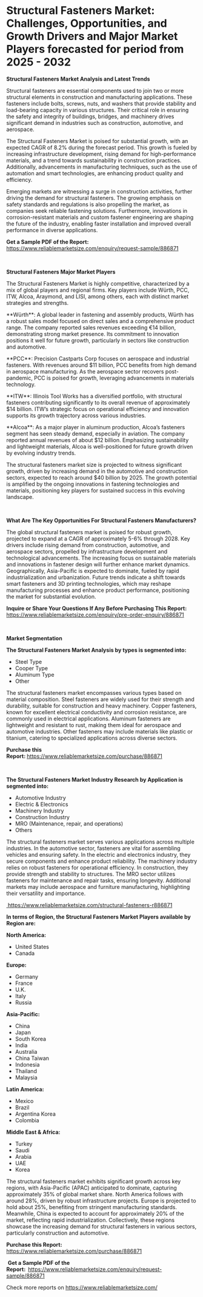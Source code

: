 <p><h1>Structural Fasteners Market: Challenges, Opportunities, and Growth Drivers and Major Market Players forecasted for period from 2025 - 2032</h1></p><p><strong>Structural Fasteners Market Analysis and Latest Trends</strong></p>
<p><p>Structural fasteners are essential components used to join two or more structural elements in construction and manufacturing applications. These fasteners include bolts, screws, nuts, and washers that provide stability and load-bearing capacity in various structures. Their critical role in ensuring the safety and integrity of buildings, bridges, and machinery drives significant demand in industries such as construction, automotive, and aerospace.</p><p>The Structural Fasteners Market is poised for substantial growth, with an expected CAGR of 8.2% during the forecast period. This growth is fueled by increasing infrastructure development, rising demand for high-performance materials, and a trend towards sustainability in construction practices. Additionally, advancements in manufacturing techniques, such as the use of automation and smart technologies, are enhancing product quality and efficiency.</p><p>Emerging markets are witnessing a surge in construction activities, further driving the demand for structural fasteners. The growing emphasis on safety standards and regulations is also propelling the market, as companies seek reliable fastening solutions. Furthermore, innovations in corrosion-resistant materials and custom fastener engineering are shaping the future of the industry, enabling faster installation and improved overall performance in diverse applications.</p></p>
<p><strong>Get a Sample PDF of the Report:&nbsp;</strong> <a href="https://www.reliablemarketsize.com/enquiry/request-sample/886871?utm_campaign=2804&utm_medium=2&utm_source=Github&utm_content=ia&utm_term=08042025&utm_id=structural-fasteners">https://www.reliablemarketsize.com/enquiry/request-sample/886871</a></p>
<p>&nbsp;</p>
<p><strong>Structural Fasteners Major Market Players</strong></p>
<p><p>The Structural Fasteners Market is highly competitive, characterized by a mix of global players and regional firms. Key players include Würth, PCC, ITW, Alcoa, Araymond, and LISI, among others, each with distinct market strategies and strengths.</p><p>**Würth**: A global leader in fastening and assembly products, Würth has a robust sales model focused on direct sales and a comprehensive product range. The company reported sales revenues exceeding €14 billion, demonstrating strong market presence. Its commitment to innovation positions it well for future growth, particularly in sectors like construction and automotive.</p><p>**PCC**: Precision Castparts Corp focuses on aerospace and industrial fasteners. With revenues around $11 billion, PCC benefits from high demand in aerospace manufacturing. As the aerospace sector recovers post-pandemic, PCC is poised for growth, leveraging advancements in materials technology.</p><p>**ITW**: Illinois Tool Works has a diversified portfolio, with structural fasteners contributing significantly to its overall revenue of approximately $14 billion. ITW’s strategic focus on operational efficiency and innovation supports its growth trajectory across various industries.</p><p>**Alcoa**: As a major player in aluminum production, Alcoa’s fasteners segment has seen steady demand, especially in aviation. The company reported annual revenues of about $12 billion. Emphasizing sustainability and lightweight materials, Alcoa is well-positioned for future growth driven by evolving industry trends.</p><p>The structural fasteners market size is projected to witness significant growth, driven by increasing demand in the automotive and construction sectors, expected to reach around $40 billion by 2025. The growth potential is amplified by the ongoing innovations in fastening technologies and materials, positioning key players for sustained success in this evolving landscape.</p></p>
<p>&nbsp;</p>
<p><strong>What Are The Key Opportunities For Structural Fasteners Manufacturers?</strong></p>
<p><p>The global structural fasteners market is poised for robust growth, projected to expand at a CAGR of approximately 5-6% through 2028. Key drivers include rising demand from construction, automotive, and aerospace sectors, propelled by infrastructure development and technological advancements. The increasing focus on sustainable materials and innovations in fastener design will further enhance market dynamics. Geographically, Asia-Pacific is expected to dominate, fueled by rapid industrialization and urbanization. Future trends indicate a shift towards smart fasteners and 3D printing technologies, which may reshape manufacturing processes and enhance product performance, positioning the market for substantial evolution.</p></p>
<p><strong>Inquire or Share Your Questions If Any Before Purchasing This Report:</strong> <a href="https://www.reliablemarketsize.com/enquiry/pre-order-enquiry/886871?utm_campaign=2804&utm_medium=2&utm_source=Github&utm_content=ia&utm_term=08042025&utm_id=structural-fasteners">https://www.reliablemarketsize.com/enquiry/pre-order-enquiry/886871</a></p>
<p>&nbsp;</p>
<p><strong>Market Segmentation</strong></p>
<p><strong>The Structural Fasteners Market Analysis by types is segmented into:</strong></p>
<p><ul><li>Steel Type</li><li>Cooper Type</li><li>Aluminum Type</li><li>Other</li></ul></p>
<p><p>The structural fasteners market encompasses various types based on material composition. Steel fasteners are widely used for their strength and durability, suitable for construction and heavy machinery. Copper fasteners, known for excellent electrical conductivity and corrosion resistance, are commonly used in electrical applications. Aluminum fasteners are lightweight and resistant to rust, making them ideal for aerospace and automotive industries. Other fasteners may include materials like plastic or titanium, catering to specialized applications across diverse sectors.</p></p>
<p><strong>Purchase this Report:&nbsp;</strong><a href="https://www.reliablemarketsize.com/purchase/886871?utm_campaign=2804&utm_medium=2&utm_source=Github&utm_content=ia&utm_term=08042025&utm_id=structural-fasteners">https://www.reliablemarketsize.com/purchase/886871</a></p>
<p>&nbsp;</p>
<p><strong>The Structural Fasteners Market Industry Research by Application is segmented into:</strong></p>
<p><ul><li>Automotive Industry</li><li>Electric & Electronics</li><li>Machinery Industry</li><li>Construction Industry</li><li>MRO (Maintenance, repair, and operations)</li><li>Others</li></ul></p>
<p><p>The structural fasteners market serves various applications across multiple industries. In the automotive sector, fasteners are vital for assembling vehicles and ensuring safety. In the electric and electronics industry, they secure components and enhance product reliability. The machinery industry relies on robust fasteners for operational efficiency. In construction, they provide strength and stability to structures. The MRO sector utilizes fasteners for maintenance and repair tasks, ensuring longevity. Additional markets may include aerospace and furniture manufacturing, highlighting their versatility and importance.</p></p>
<p><a href="https://www.reliablemarketsize.com/structural-fasteners-r886871?utm_campaign=2804&utm_medium=2&utm_source=Github&utm_content=ia&utm_term=08042025&utm_id=structural-fasteners">&nbsp;https://www.reliablemarketsize.com/structural-fasteners-r886871</a></p>
<p><strong>In terms of Region, the Structural Fasteners Market Players available by Region are:</strong></p>
<p>
    <p> <strong> North America: </strong>
        <ul>
            <li>United States</li>
            <li>Canada</li>
        </ul>
        </p> 
    <p> <strong> Europe: </strong>
        <ul>
            <li>Germany</li>
            <li>France</li>
            <li>U.K.</li>
            <li>Italy</li>
            <li>Russia</li>
        </ul>
        </p> 
    <p> <strong> Asia-Pacific: </strong>
        <ul>
            <li>China</li>
            <li>Japan</li>
            <li>South Korea</li>
            <li>India</li>
            <li>Australia</li>
            <li>China Taiwan</li>
            <li>Indonesia</li>
            <li>Thailand</li>
            <li>Malaysia</li>
        </ul>
        </p> 
    <p> <strong> Latin America: </strong>
        <ul>
            <li>Mexico</li>
            <li>Brazil</li>
            <li>Argentina Korea</li>
            <li>Colombia</li>
        </ul>
        </p> 
    <p> <strong> Middle East & Africa: </strong>
        <ul>
            <li>Turkey</li>
            <li>Saudi</li>
            <li>Arabia</li>
            <li>UAE</li>
            <li>Korea</li>
        </ul>
    </p>
    </p>
<p><p>The structural fasteners market exhibits significant growth across key regions, with Asia-Pacific (APAC) anticipated to dominate, capturing approximately 35% of global market share. North America follows with around 28%, driven by robust infrastructure projects. Europe is projected to hold about 25%, benefiting from stringent manufacturing standards. Meanwhile, China is expected to account for approximately 20% of the market, reflecting rapid industrialization. Collectively, these regions showcase the increasing demand for structural fasteners in various sectors, particularly construction and automotive.</p></p>
<p><strong>Purchase this Report: </strong><a href="https://www.reliablemarketsize.com/purchase/886871?utm_campaign=2804&utm_medium=2&utm_source=Github&utm_content=ia&utm_term=08042025&utm_id=structural-fasteners">https://www.reliablemarketsize.com/purchase/886871</a></p>
<p>&nbsp;<strong>Get a Sample PDF of the Report:&nbsp;&nbsp;</strong><a href="https://www.reliablemarketsize.com/enquiry/request-sample/886871?utm_campaign=2804&utm_medium=2&utm_source=Github&utm_content=ia&utm_term=08042025&utm_id=structural-fasteners">https://www.reliablemarketsize.com/enquiry/request-sample/886871</a></p>
<p><strong></strong></p>
<p>Check more reports on <a href="https://www.reliablemarketsize.com/?utm_campaign=2804&utm_medium=2&utm_source=Github&utm_content=ia&utm_term=08042025&utm_id=structural-fasteners">https://www.reliablemarketsize.com/</a></p>